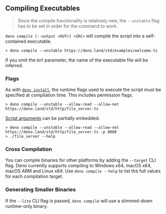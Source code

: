 ## Compiling Executables

> Since the compile functionality is relatively new, the `--unstable` flag has
> to be set in order for the command to work.

`deno compile [--output <OUT>] <SRC>` will compile the script into a
self-contained executable.

```
> deno compile --unstable https://deno.land/std/examples/welcome.ts
```

If you omit the `OUT` parameter, the name of the executable file will be
inferred.

### Flags

As with [`deno install`](./script_installer.md), the runtime flags used to
execute the script must be specified at compilation time. This includes
permission flags.

```
> deno compile --unstable --allow-read --allow-net https://deno.land/std/http/file_server.ts
```

[Script arguments](../getting_started/command_line_interface.md#script-arguments)
can be partially embedded.

```
> deno compile --unstable --allow-read --allow-net https://deno.land/std/http/file_server.ts -p 8080
> ./file_server --help
```

### Cross Compilation

You can compile binaries for other platforms by adding the `--target` CLI flag.
Deno currently supports compiling to Windows x64, macOS x64, macOS ARM and Linux
x64. Use `deno compile --help` to list the full values for each compilation
target.

### Generating Smaller Binaries

If the `--lite` CLI flag is passed, `deno compile` will use a slimmed-down
runtime-only binary.
